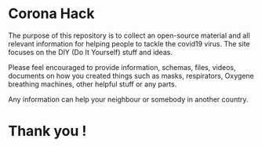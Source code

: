 # Corona Hack

The purpose of this repository is to collect an open-source material and all relevant information for helping people to tackle the covid19 virus. The site focuses on the DIY (Do It Yourself) stuff and ideas.

Please feel encouraged to provide information, schemas, files, videos, documents on how you created things such as masks, respirators, Oxygene breathing machines, other helpful stuff or any parts. 

Any information can help your neighbour or somebody in another country.


# Thank you !
